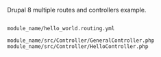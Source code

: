 Drupal 8 multiple routes and controllers example.

```

module_name/hello_world.routing.yml

module_name/src/Controller/GeneralController.php
module_name/src/Controller/HelloController.php

```